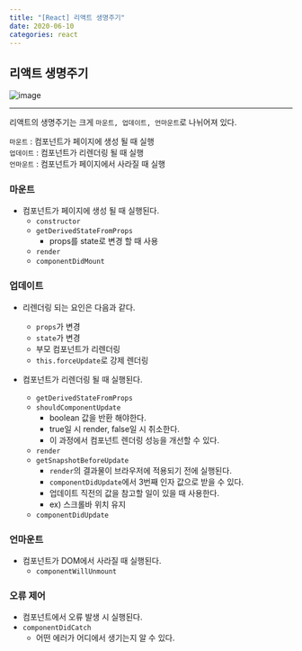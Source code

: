 ```yaml
---
title: "[React] 리액트 생명주기"
date: 2020-06-10
categories: react
---
```

## 리액트 생명주기

![image](https://user-images.githubusercontent.com/41617388/84238259-be260300-ab35-11ea-9e6f-901087740b2c.png)

---

리액트의 생명주기는 크게 `마운트, 업데이트, 언마운트`로 나뉘어져 있다.

`마운트` : 컴포넌트가 페이지에 생성 될 때 실행  
`업데이트` : 컴포넌트가 리렌더링 될 때 실행  
`언마운트` : 컴포넌트가 페이지에서 사라질 때 실행


### 마운트
- 컴포넌트가 페이지에 생성 될 때 실행된다.
  - `constructor`
  - `getDerivedStateFromProps`
    - props를 state로 변경 할 때 사용
  - `render`
  - `componentDidMount`

### 업데이트
- 리렌더링 되는 요인은 다음과 같다.
  - `props`가 변경
  - `state`가 변경
  - 부모 컴포넌트가 리렌더링
  - `this.forceUpdate`로 강제 렌더링

- 컴포넌트가 리렌더링 될 때 실행된다.
    - `getDerivedStateFromProps`
    - `shouldComponentUpdate`
      - boolean 값을 반환 해야한다.
      - true일 시 render, false일 시 취소한다.
      - 이 과정에서 컴포넌트 렌더링 성능을 개선할 수 있다.
    - `render`
    - `getSnapshotBeforeUpdate`
      - `render`의 결과물이 브라우저에 적용되기 전에 실행된다.
      - `componentDidUpdate`에서 3번째 인자 값으로 받을 수 있다.
      - 업데이트 직전의 값을 참고할 일이 있을 때 사용한다.
      - ex) 스크롤바 위치 유지
    - `componentDidUpdate`


### 언마운트
- 컴포넌트가 DOM에서 사라질 때 실행된다.
  - `componentWillUnmount`


### 오류 제어
- 컴포넌트에서 오류 발생 시 실행된다.
- `componentDidCatch`
  - 어떤 에러가 어디에서 생기는지 알 수 있다.